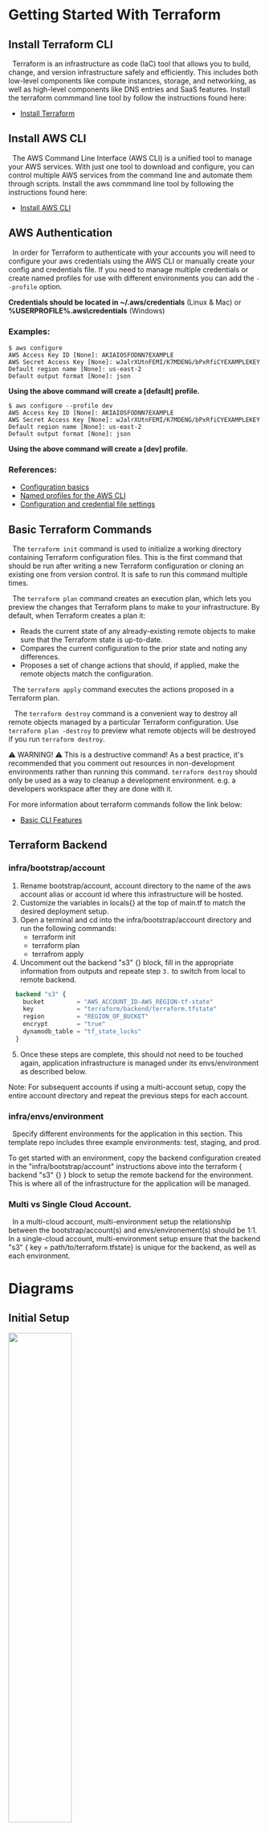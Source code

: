 # Getting Started With Terraform

## Install Terraform CLI
&nbsp;&nbsp;Terraform is an infrastructure as code (IaC) tool that allows you to build, change, and version infrastructure safely and efficiently. This includes both low-level components like compute instances, storage, and networking, as well as high-level components like DNS entries and SaaS features. Install the terraform commmand line tool by follow the instructions found here:

- [Install Terraform](https://learn.hashicorp.com/tutorials/terraform/install-cli)

## Install AWS CLI
&nbsp;&nbsp;The AWS Command Line Interface (AWS CLI) is a unified tool to manage your AWS services. With just one tool to download and configure, you can control multiple AWS services from the command line and automate them through scripts. Install the aws commmand line tool by following the instructions found here:

- [Install AWS CLI](https://docs.aws.amazon.com/cli/latest/userguide/getting-started-install.html)

## AWS Authentication

&nbsp;&nbsp;In order for Terraform to authenticate with your accounts you will need to configure your aws credentials using the AWS CLI or manually create your config and credentials file. If you need to manage multiple credentials or create named profiles for use with different environments you can add the `--profile` option.

**Credentials should be located in ~/.aws/credentials** (Linux & Mac) or **%USERPROFILE%\.aws\credentials** (Windows)

### Examples:
```
$ aws configure
AWS Access Key ID [None]: AKIAIOSFODNN7EXAMPLE
AWS Secret Access Key [None]: wJalrXUtnFEMI/K7MDENG/bPxRfiCYEXAMPLEKEY
Default region name [None]: us-east-2
Default output format [None]: json
```
**Using the above command will create a [default] profile.**  
```
$ aws configure --profile dev
AWS Access Key ID [None]: AKIAIOSFODNN7EXAMPLE
AWS Secret Access Key [None]: wJalrXUtnFEMI/K7MDENG/bPxRfiCYEXAMPLEKEY
Default region name [None]: us-east-2
Default output format [None]: json
```
**Using the above command will create a [dev] profile.**  

### References:

- [Configuration basics][1]
- [Named profiles for the AWS CLI][2]
- [Configuration and credential file settings][3]

[1]: https://docs.aws.amazon.com/cli/latest/userguide/cli-configure-quickstart.html
[2]: https://docs.aws.amazon.com/cli/latest/userguide/cli-configure-profiles.html
[3]: https://docs.aws.amazon.com/cli/latest/userguide/cli-configure-files.html

## Basic Terraform Commands 

&nbsp;&nbsp;The `terraform init` command is used to initialize a working directory containing Terraform configuration files. This is the first command that should be run after writing a new Terraform configuration or cloning an existing one from version control. It is safe to run this command multiple times.

&nbsp;&nbsp;The `terraform plan` command creates an execution plan, which lets you preview the changes that Terraform plans to make to your infrastructure. By default, when Terraform creates a plan it:

- Reads the current state of any already-existing remote objects to make sure that the Terraform state is up-to-date.
- Compares the current configuration to the prior state and noting any differences.
- Proposes a set of change actions that should, if applied, make the remote objects match the configuration.

&nbsp;&nbsp;The `terraform apply` command executes the actions proposed in a Terraform plan.

&nbsp;&nbsp; The `terraform destroy` command is a convenient way to destroy all remote objects managed by a particular Terraform configuration. Use `terraform plan -destroy` to preview what remote objects will be destroyed if you run `terraform destroy`.

⚠️ WARNING! ⚠️ This is a destructive command! As a best practice, it's recommended that you comment out resources in non-development environments rather than running this command. `terraform destroy` should only be used as a way to cleanup a development environment. e.g. a developers workspace after they are done with it.

For more information about terraform commands follow the link below:

- [Basic CLI Features](https://www.terraform.io/cli/commands)

## Terraform Backend

### infra/bootstrap/account

1. Rename bootstrap/account, account directory to the name of the aws account alias or account id where this infrastructure will be hosted.
2. Customize the variables in locals{} at the top of main.tf to match the desired deployment setup.
3. Open a terminal and cd into the infra/bootstrap/account directory and run the following commands:
    - terraform init
    - terraform plan
    - terrafrom apply
4. Uncomment out the backend "s3" {} block, fill in the appropriate information from outputs and repeate step `3.` to switch from local to remote backend.

``` tf
  backend "s3" {
    bucket         = "AWS_ACCOUNT_ID-AWS_REGION-tf-state"
    key            = "terraform/backend/terraform.tfstate"
    region         = "REGION_OF_BUCKET"
    encrypt        = "true"
    dynamodb_table = "tf_state_locks"
  }
```
5. Once these steps are complete, this should not need to be touched again, application infrastructure is managed under its envs/environment as described below.

Note: For subsequent accounts if using a multi-account setup, copy the entire account directory and repeat the previous steps for each account.

### infra/envs/environment

&nbsp;&nbsp;Specify different environments for the application in this section. This template repo includes three example environments: test, staging, and prod. 

To get started with an environment, copy the backend configuration created in the "infra/bootstrap/account" instructions above into the terraform { backend "s3" {} } block to setup the remote backend for the environment. This is where all of the infrastructure for the application will be managed. 

### Multi vs Single Cloud Account.

&nbsp;&nbsp;In a multi-cloud account, multi-environment setup the relationship between the bootstrap/account(s) and envs/environement(s) should be 1:1. In a single-cloud account, multi-environment setup ensure that the backend "s3" { key = path/to/terraform.tfstate} is unique for the backend, as well as each environment.

# Diagrams

## Initial Setup
<img src="../docs/imgs/initial_setup.svg" width="50%"/>

## Multi-Cloud
<img src="../docs/imgs/multi_cloud.svg" width="50%"/>

## Single-Cloud
<img src="../docs/imgs/single_cloud.svg" width="50%"/>


# Workspaces

### Terraform workspace commands:

`terraform workspace show [Name]`   - This command will show the workspace you working in.

`terraform workspace list [Name]`   - This command will list all workspaces.

`terraform workspace new [Name]`    - This command will create a new workspace.

`terraform workspace select [Name]` - This command will switch your workspace to the workspace you select.

`terraform workspace delete [Name]` - This command will delete the specified workspace. (does not delete infrastructure, that step will done first)

## Workspaces - Staging Environment
&nbsp;&nbsp; Workspaces can be used here to allow multiple developers to deploy their own stacks for development and testing. If workspaces wont be necessary for this project set the prefix variable to "staging."
``` tf
# Example resource using the prefix
resource "aws_instance" "self" {
  ami           = "ami-0cff7528ff583bf9a"
  instance_type = "t2.micro"
  tags = {
    Name = "${local.prefix}-instance"
  }
}
```

## Workspaces - Test Environment

&nbsp;&nbsp; **Do not use workspaces**

## Workspaces - Prod Environment

&nbsp;&nbsp; **Do not use workspaces**


## Modules

&nbsp;&nbsp;A module is a container for multiple resources that are used together. Modules can be used to create lightweight abstractions, so that you can describe your infrastructure in terms of its architecture, rather than directly in terms of physical objects. The .tf files in your working directory when you run `terraform plan` or `terraform apply` together form the root module. In this root module you will call modules that you create from the module directory to build the infrastructure required to provide any functionality needed for the application.

### infra/modules/bootstrap/
Module required to create the infrastructure that hosts all terraform backends.

### infra/modules/common/
The purpose of this module is to contain environment agnostic items. e.g. tags that are common to all environments are stored here. Example usage:


``` tf
# Import the common module

module "common" {
  source = "../../modules/common"

}

# Combine common tags with environment specific tags.
tags = merge(module.common.tags, {
  environment = "staging"
  description = "Backend resources required for terraform state management."

})
```
## Troubleshooting

For use later.